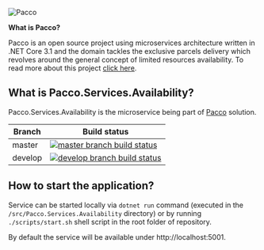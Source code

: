 ![Pacco](https://raw.githubusercontent.com/devmentors/Pacco/master/assets/pacco_logo.png)

**What is Pacco?**

Pacco is an open source project using microservices architecture written in .NET Core 3.1 and the domain tackles the exclusive parcels delivery which revolves around the general concept of limited resources availability. To read more about this project [click here](https://github.com/devmentors/Pacco).

**What is Pacco.Services.Availability?**
----------------

Pacco.Services.Availability is the microservice being part of [Pacco](https://github.com/devmentors/Pacco) solution.

|Branch             |Build status                                                  
|-------------------|-----------------------------------------------------
|master             |[![master branch build status](https://api.travis-ci.org/devmentors/Pacco.Services.Availability.svg?branch=master)](https://travis-ci.org/devmentors/Pacco.Services.Availability)
|develop            |[![develop branch build status](https://api.travis-ci.org/devmentors/Pacco.Services.Availability.svg?branch=develop)](https://travis-ci.org/devmentors/Pacco.Services.Availability/branches)

**How to start the application?**
----------------

Service can be started locally via `dotnet run` command (executed in the `/src/Pacco.Services.Availability` directory) or by running `./scripts/start.sh` shell script in the root folder of repository.

By default the service will be available under http://localhost:5001.